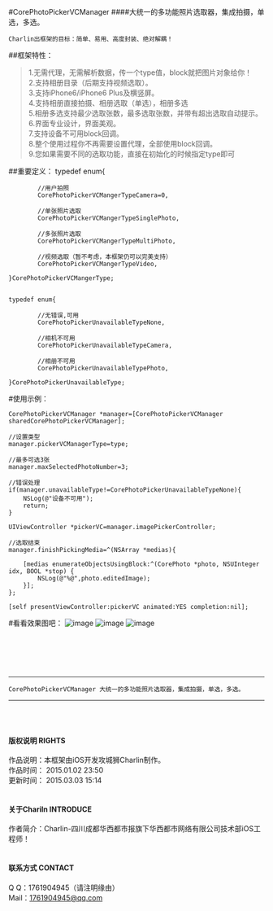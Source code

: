 
#CorePhotoPickerVCManager
####大统一的多功能照片选取器，集成拍摄，单选，多选。

    Charlin出框架的目标：简单、易用、高度封装、绝对解耦！


##框架特性：<br />
>1.无需代理，无需解析数据，传一个type值，block就把图片对象给你！<br />
>2.支持相册目录（后期支持视频选取）。<br />
>3.支持iPhone6/iPhone6 Plus及横竖屏。<br />
>4.支持相册直接拍摄、相册选取（单选），相册多选<br />
>5.相册多选支持最少选取张数，最多选取张数，并带有超出选取自动提示。<br />
>6.界面专业设计，界面美观。<br />
>7.支持设备不可用block回调。<br />
>8.整个使用过程你不再需要设置代理，全部使用block回调。<br />
>9.您如果需要不同的选取功能，直接在初始化的时候指定type即可<br />

##重要定义：
    typedef enum{
    
            //用户拍照
            CorePhotoPickerVCMangerTypeCamera=0,
            
            //单张照片选取
            CorePhotoPickerVCMangerTypeSinglePhoto,
            
            //多张照片选取
            CorePhotoPickerVCMangerTypeMultiPhoto,
            
            //视频选取（暂不考虑，本框架仍可以完美支持）
            CorePhotoPickerVCMangerTypeVideo,
    
    }CorePhotoPickerVCMangerType;


    typedef enum{
    
            //无错误,可用
            CorePhotoPickerUnavailableTypeNone,
            
            //相机不可用
            CorePhotoPickerUnavailableTypeCamera,
            
            //相册不可用
            CorePhotoPickerUnavailableTypePhoto,
            
    }CorePhotoPickerUnavailableType;
    
    
#使用示例：

    CorePhotoPickerVCManager *manager=[CorePhotoPickerVCManager sharedCorePhotoPickerVCManager];
    
    //设置类型
    manager.pickerVCManagerType=type;
    
    //最多可选3张
    manager.maxSelectedPhotoNumber=3;
    
    //错误处理
    if(manager.unavailableType!=CorePhotoPickerUnavailableTypeNone){
        NSLog(@"设备不可用");
        return;
    }
    
    UIViewController *pickerVC=manager.imagePickerController;
    
    //选取结束
    manager.finishPickingMedia=^(NSArray *medias){
        
        [medias enumerateObjectsUsingBlock:^(CorePhoto *photo, NSUInteger idx, BOOL *stop) {
            NSLog(@"%@",photo.editedImage);
        }];
    };
    
    [self presentViewController:pickerVC animated:YES completion:nil];


#看看效果图吧：
![image](./PhotoPicker/img/1.png)
![image](./PhotoPicker/img/2.png)
![image](./PhotoPicker/img/3.png)

<br /><br /><br /><br />

-----
    CorePhotoPickerVCManager 大统一的多功能照片选取器，集成拍摄，单选，多选。
-----

<br /><br />

#### 版权说明 RIGHTS <br />
作品说明：本框架由iOS开发攻城狮Charlin制作。<br />
作品时间： 2015.01.02 23:50<br />
更新时间： 2015.03.03 15:14<br /><br />

#### 关于Chariln INTRODUCE <br />
作者简介：Charlin-四川成都华西都市报旗下华西都市网络有限公司技术部iOS工程师！<br /><br />


#### 联系方式 CONTACT <br />
Q    Q：1761904945（请注明缘由）<br />
Mail：1761904945@qq.com<br />
